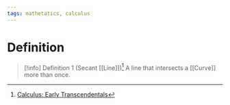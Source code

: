 ```yaml
---
tags: mathetatics, calculus
---
```


# Definition

> [!info] Definition 1 (Secant [[Line]])[^1]
> A line that intersects a [[Curve]] more than once.

[^1]: [Calculus: Early Transcendentals](zotero://open-pdf/library/items/EEFDQ9Y5?page=110)